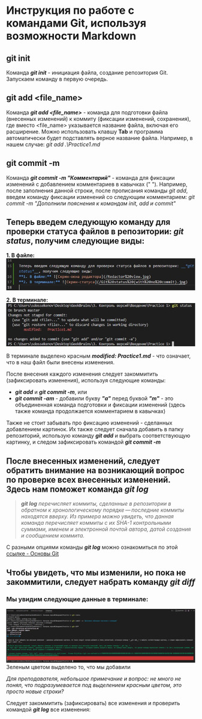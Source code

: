 # Инструкция по работе с командами Git, используя возможности Markdown

## git init
Команда __*git init*__ - инициация файла, создание репозитория Git. 
Запускаем команду в первую очередь.

## git add <file_name>
Команда __*git add <file_name>*__ - команда для подготовки файла (внесенных изменений) к коммиту (фиксации изменений, сохранения), где вместо <file_name> указывается название файла, включая его расширение. Можно использовать клавшу __Tab__ и программа автоматически будет подставлять верное название файла. 
Например, в нашем случае: *git add .\Practice1.md*

## git commit -m
Команда __*git commit -m "Комментарий"*__ - команда для фиксации изменений с добавлением комментариев в кавычках (" ").
Например, после заполнения данной строки, после прописания команды *git add*, введем команду фиксации изменений со следующим комментарием: *git commit -m "Дополнили пояснения к командам init, add и commit"*

## Теперь введем следующую команду для проверки статуса файлов в репозитории: __*git status*__, получим следующие виды:

**1. В файле:** ![Cкрин-окна редактора](/Redactor%20view.jpg)

**2. В терминале:** ![Скрин-статуса](/Git%20status%20(with%20no%20commit).jpg)

В терминале выделено красным **_modified: Practice1.md_** - что означает, что в наш файл были внесены изменения.

После внесения каждого изменения следует закоммитить (зафиксировать изменения), используя следующие команды:
* __*git add*__ и _**git commit -m**_,
или
* __*git commit -am*__ - добавили букву _**"а"**_ перед буквой _**"m"**_ - это объединенная команда подготовки и фиксации изменений (здесь также команда продолжается комментарием в кавычках)

Также не стоит забывать про фиксацию изменений - сделанных добавлением картинок. Их также следует сначала добавить в папку репозиторий, использую команду *__git add__* и выбрать соответствующую картинку, и следом зафиксировать командой __*git commit -m*__

## После внесенных изменений, следует обратить внимание на возникающий вопрос по проверке всех внесенных изменений. Здесь нам поможет команда *__git log__*
>_**git log** перечисляет коммиты, сделанные в репозитории в обратном к хронологическому порядке — последние коммиты находятся вверху. Из примера можно увидеть, что данная команда перечисляет коммиты с их SHA-1 контрольными суммами, именем и электронной почтой автора, датой создания и сообщением коммита._

С разными опциями команды _**git log**_ можно ознакомиться по этой [ссылке - Основы Git](https://git-scm.com/book/ru/v2/%D0%9E%D1%81%D0%BD%D0%BE%D0%B2%D1%8B-Git-%D0%9F%D1%80%D0%BE%D1%81%D0%BC%D0%BE%D1%82%D1%80-%D0%B8%D1%81%D1%82%D0%BE%D1%80%D0%B8%D0%B8-%D0%BA%D0%BE%D0%BC%D0%BC%D0%B8%D1%82%D0%BE%D0%B2)

## Чтобы увидеть, что мы изменили, но пока не закоммитили, следует набрать команду __*git diff*__
### Мы увидим следующие данные в терминале:
![Скрин-терминала](/Terminal%20-%20git%20diff.jpg)
Зеленым цветом выделено то, что мы добавили

*Для преподавателя, небольшое примечание и вопрос: не много не понял, что подразумевается под выделением красным цветом, это просто новые строки?*

Следует закоммитить (зафиксировать) все изменения и проверить командой *__git log__* все изменения:

